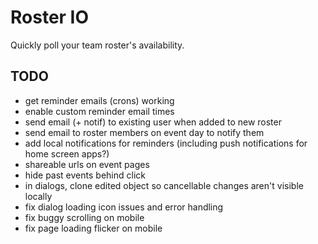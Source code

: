 Roster IO
========================

Quickly poll your team roster's availability.


## TODO

- get reminder emails (crons) working
- enable custom reminder email times
- send email (+ notif) to existing user when added to new roster
- send email to roster members on event day to notify them
- add local notifications for reminders (including push notifications for home screen apps?)
- shareable urls on event pages
- hide past events behind click
- in dialogs, clone edited object so cancellable changes aren't visible locally
- fix dialog loading icon issues and error handling
- fix buggy scrolling on mobile
- fix page loading flicker on mobile